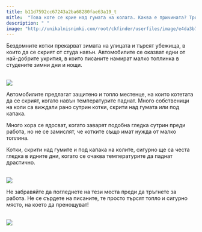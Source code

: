 ```yaml
---
title: b11d7592cc67243a2ba68280fae63a19_t
mitle:  "Това коте се крие над гумата на колата. Каква е причината? Трогателно!"
description: " "
image: "http://unikalnisnimki.com/root/ckfinder/userfiles/image/e4da3b7fbbce2345d7772b0674a318d514%281%29.jpg"
---
```


<p>   </p><p>Бездомните котки прекарват зимата на улицата и търсят убежища, в които да се скрият от студа навън. Автомобилите се оказват едни от най-добрите укрития, в които писаните намират малко топлинка в студените зимни дни и нощи.</p> <p> <br/><img src="http://unikalnisnimki.com/root/ckfinder/userfiles/image/e4da3b7fbbce2345d7772b0674a318d514%281%29.jpg"/><br/></p> <p>Автомобилите предлагат защитено и топло местенце, на които котетата да се скрият, когато навън температурите паднат. Много собственици на коли са виждали рано сутрин котки, скрити над гумата или под капака. </p><p>Много хора се ядосват, когато заварят подобна гледка сутрин преди работа, но не се замислят, че котките също имат нужда от малко топлина.</p><p></p>    <div id="SC_TBlock_456377" class="SC_TBlock"> </div><p></p><p></p> <p>Котки, скрити над гумите и под капака на колите, сигурно ще са честа гледка в идните дни, когато се очаква температурите да паднат драстично.</p> <p> <br/><img src="http://unikalnisnimki.com/root/ckfinder/userfiles/image/c4ca4238a0b923820dcc509a6f75849b22.jpg"/><br/></p> <p>Не забравяйте да погледнете на тези места преди да тръгнете за работа. Не се сърдете на писаните, те просто търсят топло и сигурно място, на което да пренощуват!</p> <p> <br/><img src="https://i.ytimg.com/vi/HrynxrX0Yug/hqdefault.jpg"/><br/></p>  <p>    </p><div id="SC_TBlock_456377" class="SC_TBlock"> </div><p></p>             <i></i><i></i>        